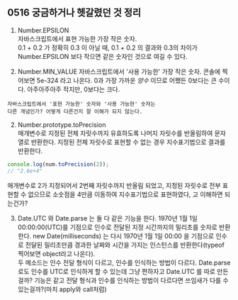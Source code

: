 ## 0516 궁금하거나 헷갈렸던 것 정리  

1. Number.EPSILON  
자바스크립트에서 표현 가능한 가장 작은 숫자.  
0.1 + 0.2 가 정확히 0.3 이 아닐 때,
0.1 + 0.2 의 결과와 0.3의 차이가 Number.EPSILON 보다 작으면 같은 숫자인 것으로 여길 수 있다.  

2. Number.MIN_VALUE
자바스크립트에서 '사용 가능한' 가장 작은 숫자. 콘솔에 찍어보면 5e-324 라고 나온다. 0과 가장 가까운 *양수* 이므로 어쨌든 0보다는 큰 수이다. 아주아주아주 작지만, 0보다는 크다.
```
자바스크립트에서 '표현 가능한' 숫자와 '사용 가능한' 숫자는
다른 개념인가? 어떻게 다른건지 잘 이해가 되지 않는다.
```

2. Number.prototype.toPrecision  
매개변수로 지정된 전체 자릿수까지 유효하도록 나머지 자릿수를 반올림하여 문자열로 반환한다. 지정된 전체 자릿수로 표현할 수 없는 경우 지수표기법으로 결과를 반환한다.  
```javascript
console.log(num.toPrecision(2));
// "2.6e+4"
```
매개변수로 2가 지정되어서 2번째 자릿수까지 반올림 되었고, 지정된 자릿수로 전부 표현할 수 없으므로 소숫점을 4만큼 이동하여 지수표기법으로 표현하였다, 고 이해하면 되는건가?   

3. Date.UTC 와 Date.parse 는 둘 다 같은 기능을 한다. 1970년 1월 1일 00:00:00(UTC)를 기점으로 인수로 전달된 지정 시간까지의 밀리초를 숫자로 반환한다. new Date(milliseconds) 는 다시 1970년 1월 1일 00:00 을 기점으로 인수로 전달된 밀리초만큼 경과한 날짜와 시간을 가지는 인스턴스를 반환한다(typeof 찍어보면 object라고 나온다).  
두 메소드는 인수 전달 형식이 다르고, 인수를 인식하는 방법이 다르다. Date.parse 로도 인수를 UTC로 인식하게 할 수 있는데 그냥 편하자고 Date.UTC 를 따로 만든걸까? 기능은 같고 전달 형식과 인수를 인식하는 방법이 다르다면 쓰임새가 다를 수 있는걸까?(마치 apply와 call처럼)  